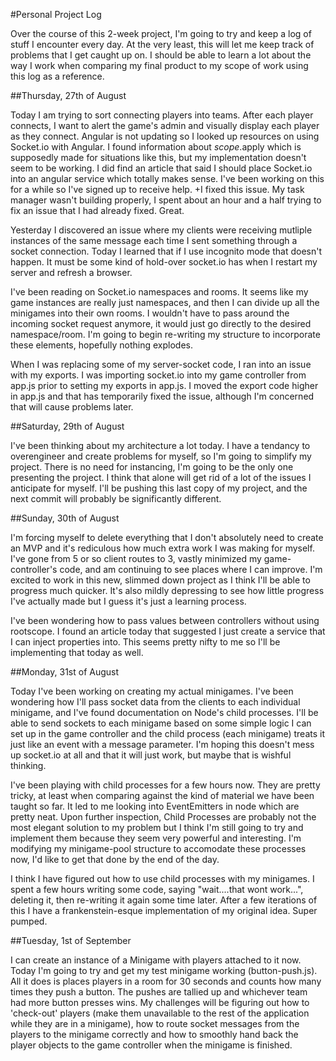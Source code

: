 #Personal Project Log

Over the course of this 2-week project, I'm going to try and keep a log of stuff I encounter every day. At the very least, this will
let me keep track of problems that I get caught up on. I should be able to learn a lot about the way I work when comparing my final
product to my scope of work using this log as a reference.

##Thursday, 27th of August

Today I am trying to sort connecting players into teams. After each player connects, I want to alert the game's admin and visually display each player as they connect. Angular is not updating so I looked up resources on using Socket.io with Angular. I found information about $scope.$apply which is supposedly made for situations like this, but my implementation doesn't seem to be working. I did find an article that said I should place Socket.io into an angular service which totally makes sense. I've been working on this for a while so I've signed up to receive help.
+I fixed this issue. My task manager wasn't building properly, I spent about an hour and a half trying to fix an issue that I had already fixed. Great.

Yesterday I discovered an issue where my clients were receiving mutliple instances of the same message each time I sent something through a socket connection. Today I learned that if I use incognito mode that doesn't happen. It must be some kind of hold-over socket.io has when I restart my server and refresh a browser.

I've been reading on Socket.io namespaces and rooms. It seems like my game instances are really just namespaces, and then I can divide up all the minigames into their own rooms. I wouldn't have to pass around the incoming socket request anymore, it would just go directly to the desired namespace/room. I'm going to begin re-writing my structure to incorporate these elements, hopefully nothing explodes. 

When I was replacing some of my server-socket code, I ran into an issue with my exports. I was importing socket.io into my game controller from app.js prior to setting my exports in app.js. I moved the export code higher in app.js and that has temporarily fixed the issue, although I'm concerned that will cause problems later. 

##Saturday, 29th of August

I've been thinking about my architecture a lot today. I have a tendancy to overengineer and create problems for myself, so I'm going to simplify my project. There is no need for instancing, I'm going to be the only one presenting the project. I think that alone will get rid of a lot of the issues I anticipate for myself. I'll be pushing this last copy of my project, and the next commit will probably be significantly different.

##Sunday, 30th of August

I'm forcing myself to delete everything that I don't absolutely need to create an MVP and it's rediculous how much extra work I was making for myself. I've gone from 5 or so client routes to 3, vastly minimized my game-controller's code, and am continuing to see places where I can improve. I'm excited to work in this new, slimmed down project as I think I'll be able to progress much quicker.
It's also mildly depressing to see how little progress I've actually made but I guess it's just a learning process.

I've been wondering how to pass values between controllers without using rootscope. I found an article today that
suggested I just create a service that I can inject properties into. This seems pretty nifty to me so I'll be implementing
that today as well.

##Monday, 31st of August

Today I've been working on creating my actual minigames. I've been wondering how I'll pass socket data from the clients to each individual minigame,
and I've found documentation on Node's child processes. I'll be able to send sockets to each minigame based on some simple logic I can set up
in the game controller and the child process (each minigame) treats it just like an event with a message parameter. I'm hoping this doesn't
mess up socket.io at all and that it will just work, but maybe that is wishful thinking.

I've been playing with child processes for a few hours now. They are pretty tricky, at least when comparing against the kind of material we have
been taught so far. It led to me looking into EventEmitters in node which are pretty neat. Upon further inspection, Child Processes are probably
not the most elegant solution to my problem but I think I'm still going to try and implement them because they seem very powerful and interesting.
I'm modifying my minigame-pool structure to accomodate these processes now, I'd like to get that done by the end of the day.

I think I have figured out how to use child processes with my minigames. I spent a few hours writing some code, saying "wait....that wont work...",
deleting it, then re-writing it again some time later. After a few iterations of this I have a frankenstein-esque implementation of my original idea.
Super pumped.

##Tuesday, 1st of September

I can create an instance of a Minigame with players attached to it now. Today I'm going to try and get my test minigame working (button-push.js).
All it does is places players in a room for 30 seconds and counts how many times they push a button. The pushes are tallied up and whichever
team had more button presses wins. My challenges will be figuring out how to 'check-out' players (make them unavailable to the rest of
the application while they are in a minigame), how to route socket messages from the players to the minigame correctly and how to
smoothly hand back the player objects to the game controller when the minigame is finished.